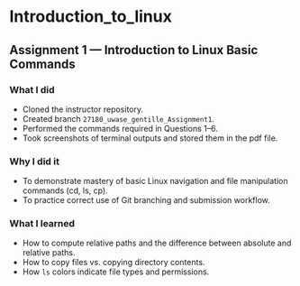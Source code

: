 # Introduction_to_linux
## Assignment 1 — Introduction to Linux Basic Commands

### What I did
- Cloned the instructor repository.
- Created branch `27180_uwase_gentille_Assignment1`.
- Performed the commands required in Questions 1–6.
- Took screenshots of terminal outputs and stored them in the pdf file.


### Why I did it
- To demonstrate mastery of basic Linux navigation and file manipulation commands (cd, ls, cp).
- To practice correct use of Git branching and submission workflow.

### What I learned
- How to compute relative paths and the difference between absolute and relative paths.
- How to copy files vs. copying directory contents.
- How `ls` colors indicate file types and permissions.
